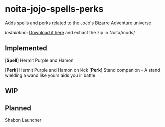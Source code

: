 # noita-jojo-spells-perks
Adds spells and perks related to the JoJo's Bizarre Adventure universe

*Instalation:* [Download it here](https://github.com/julianblane/noita-jojo-spells-perks/archive/master.zip) and extract the zip in Noita/mods/

## Implemented
[**Spell**] Hermit Purple and Hamon

[**Perk**] Hermit Purple and Hamon on kick
[**Perk**] Stand companion - A stand wielding a wand like yours aids you in battle

## WIP

## Planned
Shabon Launcher
